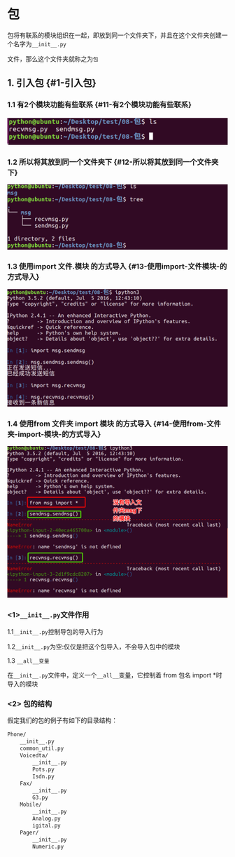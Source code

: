# 包

包将有联系的模块组织在一起，即放到同一个文件夹下，并且在这个文件夹创建一个名字为`__init__.py`

文件，那么这个文件夹就称之为`包`

## 1. 引入包 {#1-引入包}

### 1.1 有2个模块功能有些联系 {#11-有2个模块功能有些联系}

![](/assets/Snip20180208_4.png)

### 1.2 所以将其放到同一个文件夹下 {#12-所以将其放到同一个文件夹下}

![](/assets/Snip20180208_5.png)

### 1.3 使用import 文件.模块 的方式导入 {#13-使用import-文件模块-的方式导入}

![](/assets/Snip20180208_6.png)

### 1.4 使用from 文件夹 import 模块 的方式导入 {#14-使用from-文件夹-import-模块-的方式导入}

![](/assets/Snip20180208_7.png)

### &lt;1&gt;`__init__.py`文件作用

1.1`__init__.py`控制导包的导入行为

1.2`__init__.py`为空:仅仅是把这个包导入，不会导入包中的模块

1.3 `__all__变量`

在`__init__.py`文件中，定义一个`__all__`变量，它控制着 from 包名 import \*时导入的模块

### &lt;2&gt; 包的结构

假定我们的包的例子有如下的目录结构：

```
Phone/
    __init__.py
    common_util.py
    Voicedta/
        __init__.py
        Pots.py
        Isdn.py
    Fax/
        __init__.py
        G3.py
    Mobile/
        __init__.py
        Analog.py
        igital.py
    Pager/
        __init__.py
        Numeric.py
```



